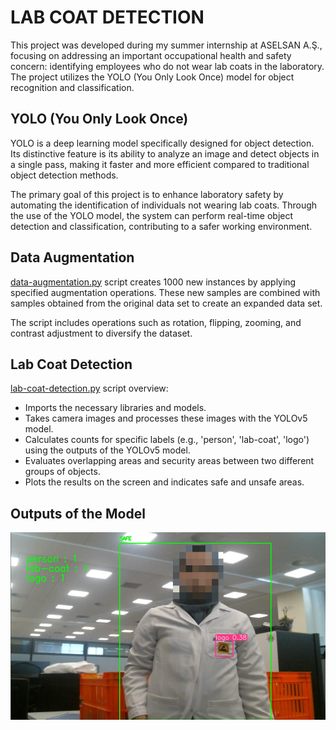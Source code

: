 # LAB COAT DETECTION

This project was developed during my summer internship at ASELSAN A.Ş., focusing on addressing an important occupational health and safety concern: identifying employees who do not wear lab coats in the laboratory. The project utilizes the YOLO (You Only Look Once) model for object recognition and classification.

## YOLO (You Only Look Once)

YOLO is a deep learning model specifically designed for object detection. Its distinctive feature is its ability to analyze an image and detect objects in a single pass, making it faster and more efficient compared to traditional object detection methods.

The primary goal of this project is to enhance laboratory safety by automating the identification of individuals not wearing lab coats. Through the use of the YOLO model, the system can perform real-time object detection and classification, contributing to a safer working environment.

## Data Augmentation

[data-augmentation.py](data-augmentation.py) script creates 1000 new instances by applying specified augmentation operations. These new samples are combined with samples obtained from the original data set to create an expanded data set.

The script includes operations such as rotation, flipping, zooming, and contrast adjustment to diversify the dataset.

## Lab Coat Detection

[lab-coat-detection.py](lab-coat-detection.py) script overview:
- Imports the necessary libraries and models.
- Takes camera images and processes these images with the YOLOv5 model.
- Calculates counts for specific labels (e.g., 'person', 'lab-coat', 'logo') using the outputs of the YOLOv5 model.
- Evaluates overlapping areas and security areas between two different groups of objects.
- Plots the results on the screen and indicates safe and unsafe areas.

## Outputs of the Model
<img src="safe.png" alt="Safe" width="510" height="300">

